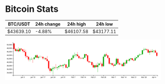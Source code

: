# Bitcoin Stats

BTC/USDT|24h change|24h high|24h low|
|---|---|---|---|
|$43639.10|-4.88%|$46107.58|$43177.11|

<img src="./chart.svg">
